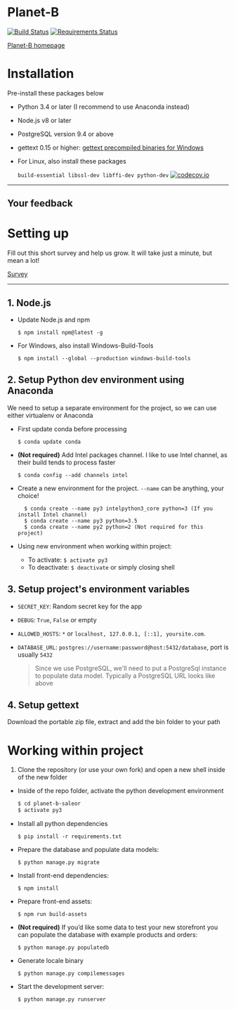 Planet-B
===
[![Build Status](https://travis-ci.org/planet-b/planet-b-saleor.svg?branch=develop)](https://travis-ci.org/planet-b/planet-b-saleor)
[![Requirements Status](https://requires.io/github/planet-b/planet-b-saleor/requirements.svg?branch=develop)](https://requires.io/github/planet-b/planet-b-saleor/requirements/?branch=develop)

[Planet-B homepage](http://planet-b.co/)

# Installation

Pre-install these packages below

- Python 3.4 or later (I recommend to use Anaconda instead)
- Node.js v8 or later
- PostgreSQL version 9.4 or above
- gettext 0.15 or higher: [gettext precompiled binaries for Windows](https://mlocati.github.io/articles/gettext-iconv-windows.html)
- For Linux, also install these packages 
	
	`build-essential libssl-dev libffi-dev python-dev`
[![codecov.io](http://codecov.io/github/mirumee/saleor/coverage.svg?branch=master)](http://codecov.io/github/mirumee/saleor?branch=master)

* * *

Your feedback
-------------

# Setting up
Fill out this short survey and help us grow. It will take just a minute, but mean a lot!

[Survey](https://mirumee.typeform.com/to/sOIJbJ)

* * *

## 1. Node.js

- Update Node.js and npm

	`$ npm install npm@latest -g`

- For Windows, also install Windows-Build-Tools

	`$ npm install --global --production windows-build-tools`

## 2. Setup Python dev environment using Anaconda

We need to setup a separate environment for the project, so we can use either virtualenv or Anaconda

- First update conda before processing

	`$ conda update conda`

- **(Not required)** Add Intel packages channel. I like to use Intel channel, as their build tends to process faster

	`$ conda config --add channels intel`

- Create a new environment for the project. `--name` can be anything, your choice!

        $ conda create --name py3 intelpython3_core python=3 (If you install Intel channel)
        $ conda create --name py3 python=3.5
        $ conda create --name py2 python=2 (Not required for this project)

- Using new environment when working within project:
	- To activate: `$ activate py3`
	- To deactivate: `$ deactivate` or simply closing shell

## 3. Setup project's environment variables

- `SECRET_KEY`: Random secret key for the app
- `DEBUG`: `True`, `False` or empty
- `ALLOWED_HOSTS`: `*` or `localhost, 127.0.0.1, [::1], yoursite.com`. 
- `DATABASE_URL`: `postgres://username:password@host:5432/database`, port is usually `5432`

	> Since we use PostgreSQL, we'll need to put a PostgreSql instance to populate data model. 
	> Typically a PostgreSQL URL looks like above

## 4. Setup gettext

Download the portable zip file, extract and add the bin folder to your path

# Working within project

1. Clone the repository (or use your own fork) and open a new shell inside of the new folder

- Inside of the repo folder, activate the python development environment
	
	```sh
	$ cd planet-b-saleor
	$ activate py3
	```

- Install all python dependencies
	
	`$ pip install -r requirements.txt`

- Prepare the database and populate data models:

	`$ python manage.py migrate`

- Install front-end dependencies:

	`$ npm install`

- Prepare front-end assets:

	`$ npm run build-assets`

- **(Not required)** If you’d like some data to test your new storefront you can populate the database with example products and orders:

	`$ python manage.py populatedb`

- Generate locale binary

	`$ python manage.py compilemessages`

- Start the development server:

	`$ python manage.py runserver`

